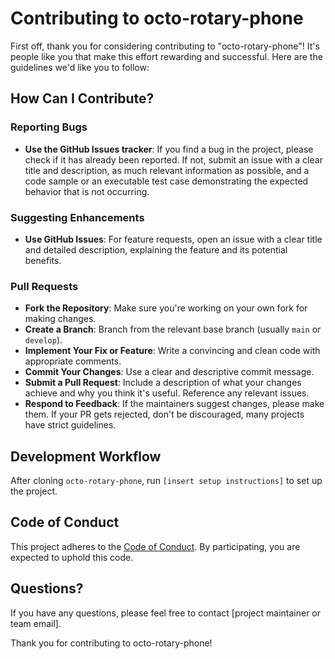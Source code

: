 # Contributing to octo-rotary-phone

First off, thank you for considering contributing to "octo-rotary-phone"! It's people like you that make this effort rewarding and successful. Here are the guidelines we'd like you to follow:

## How Can I Contribute?

### Reporting Bugs

- **Use the GitHub Issues tracker**: If you find a bug in the project, please check if it has already been reported. If not, submit an issue with a clear title and description, as much relevant information as possible, and a code sample or an executable test case demonstrating the expected behavior that is not occurring.

### Suggesting Enhancements

- **Use GitHub Issues**: For feature requests, open an issue with a clear title and detailed description, explaining the feature and its potential benefits.

### Pull Requests

- **Fork the Repository**: Make sure you're working on your own fork for making changes.
- **Create a Branch**: Branch from the relevant base branch (usually `main` or `develop`).
- **Implement Your Fix or Feature**: Write a convincing and clean code with appropriate comments.
- **Commit Your Changes**: Use a clear and descriptive commit message.
- **Submit a Pull Request**: Include a description of what your changes achieve and why you think it's useful. Reference any relevant issues.
- **Respond to Feedback**: If the maintainers suggest changes, please make them. If your PR gets rejected, don't be discouraged, many projects have strict guidelines.

## Development Workflow

After cloning `octo-rotary-phone`, run `[insert setup instructions]` to set up the project.

## Code of Conduct

This project adheres to the [Code of Conduct](CODE_OF_CONDUCT.md). By participating, you are expected to uphold this code.

## Questions?

If you have any questions, please feel free to contact [project maintainer or team email].

Thank you for contributing to octo-rotary-phone!
